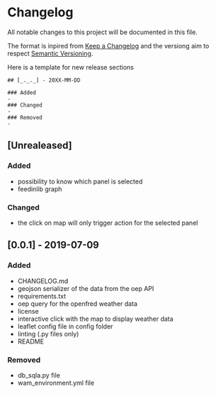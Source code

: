 # Changelog
All notable changes to this project will be documented in this file.

The format is inpired from [Keep a Changelog](http://keepachangelog.com/en/1.0.0/)
and the versiong aim to respect [Semantic Versioning](http://semver.org/spec/v2.0.0.html).

Here is a template for new release sections

```
## [_._._] - 20XX-MM-DD

### Added
-
### Changed
-
### Removed
-
```
## [Unrealeased]

### Added
- possibility to know which panel is selected
- feedinlib graph
### Changed
- the click on map will only trigger action for the selected panel




## [0.0.1] - 2019-07-09

### Added
- CHANGELOG.md
- geojson serializer of the data from the oep API
- requirements.txt
- oep query for the openfred weather data
- license
- interactive click with the map to display weather data
- leaflet config file in config folder
- linting (.py files only)
- README

### Removed
- db_sqla.py file
- wam_environment.yml file

